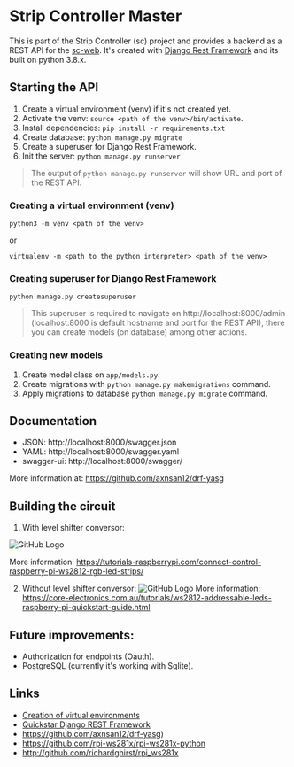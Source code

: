# Strip Controller Master

This is part of the Strip Controller (sc) project and provides a backend as a REST API for the 
[sc-web](https://github.com/brunopk/sc-web). It's created with [Django Rest Framework](https://django-rest-framework.org) 
and its built on python 3.8.x.

## Starting the API

1. Create a virtual environment (venv) if it's not created yet.
2. Activate the venv: `source <path of the venv>/bin/activate`.
3. Install dependencies: `pip install -r requirements.txt`
4. Create database: `python manage.py migrate`
5. Create a superuser for Django Rest Framework.
6. Init the server: `python manage.py runserver`

> The output of `python manage.py runserver` will show URL and port of the REST API.

### Creating a virtual environment (venv)

```
python3 -m venv <path of the venv>
```

or

```
virtualenv -m <path to the python interpreter> <path of the venv>
```

### Creating superuser for Django Rest Framework

```python manage.py createsuperuser```
    
> This superuser is required to navigate on http://localhost:8000/admin (localhost:8000 is default hostname and port for the REST API), 
> there you can create models (on database) among other actions.  

### Creating new models

1. Create model class on `app/models.py`.
2. Create migrations with `python manage.py makemigrations` command.
3. Apply migrations to database `python manage.py migrate` command.

## Documentation

- JSON: http://localhost:8000/swagger.json
- YAML: http://localhost:8000/swagger.yaml
- swagger-ui: http://localhost:8000/swagger/

More information at: https://github.com/axnsan12/drf-yasg


## Building the circuit

1. With level shifter conversor:

![GitHub Logo](/doc/Raspberry-Pi-WS2812-Steckplatine-600x361.png)

More information: https://tutorials-raspberrypi.com/connect-control-raspberry-pi-ws2812-rgb-led-strips/

2. Without level shifter conversor: 
![GitHub Logo](/doc/raspberry-pi-updated-schematic.png)
More information: https://core-electronics.com.au/tutorials/ws2812-addressable-leds-raspberry-pi-quickstart-guide.html


## Future improvements:

- Authorization for endpoints (Oauth).
- PostgreSQL (currently it's working with Sqlite).

## Links

- [Creation of virtual environments](https://docs.python.org/3/library/venv.html)
- [Quickstar Django REST Framework](http://www.django-rest-framework.org/tutorial/quickstart/)
- https://github.com/axnsan12/drf-yasg)
- https://github.com/rpi-ws281x/rpi-ws281x-python 
- http://github.com/richardghirst/rpi_ws281x
